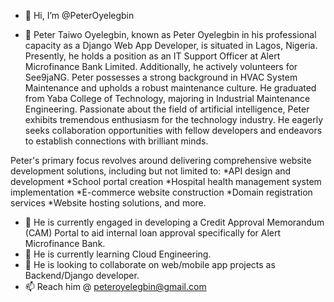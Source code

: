 - 👋 Hi, I’m @PeterOyelegbin

- 👀 Peter Taiwo Oyelegbin, known as Peter Oyelegbin in his professional capacity as a Django Web App Developer, is situated in Lagos, Nigeria. Presently, he holds a position as an IT Support Officer at Alert Microfinance Bank Limited. Additionally, he actively volunteers for See9jaNG. Peter possesses a strong background in HVAC System Maintenance and upholds a robust maintenance culture. He graduated from Yaba College of Technology, majoring in Industrial Maintenance Engineering.
Passionate about the field of artificial intelligence, Peter exhibits tremendous enthusiasm for the technology industry. He eagerly seeks collaboration opportunities with fellow developers and endeavors to establish connections with brilliant minds.

Peter's primary focus revolves around delivering comprehensive website development solutions, including but not limited to:
*API design and development
*School portal creation
*Hospital health management system implementation
*E-commerce website construction
*Domain registration services
*Website hosting solutions, and more.

- 🔭 He is currently engaged in developing a Credit Approval Memorandum (CAM) Portal to aid internal loan approval specifically for Alert Microfinance Bank.
- 🌱 He is currently learning Cloud Engineering.
- 💞️ He is looking to collaborate on web/mobile app projects as Backend/Django developer.
- 📫 Reach him @ peteroyelegbin@gmail.com

<!---
PeterOyelegbin/PeterOyelegbin is a ✨ special ✨ repository because its `README.md` (this file) appears on your GitHub profile.
You can click the Preview link to take a look at your changes.
--->

